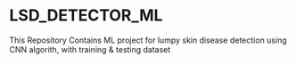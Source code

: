 # LSD_DETECTOR_ML
This Repository Contains ML project for lumpy skin disease detection using CNN algorith, with training &amp; testing dataset

